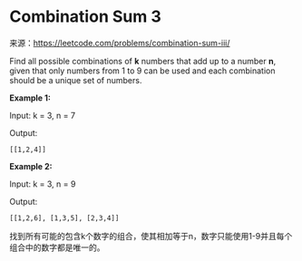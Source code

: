 # Combination Sum 3

来源：<https://leetcode.com/problems/combination-sum-iii/>

Find all possible combinations of **k** numbers that add up to a number **n**, given that only numbers from 1 to 9 can be used and each combination should be a unique set of numbers.

**Example 1:**

Input: k = 3, n = 7

Output:

```
[[1,2,4]]
```

**Example 2:**

Input: k = 3, n = 9

Output:

```
[[1,2,6], [1,3,5], [2,3,4]]
```

找到所有可能的包含k个数字的组合，使其相加等于n，数字只能使用1-9并且每个组合中的数字都是唯一的。